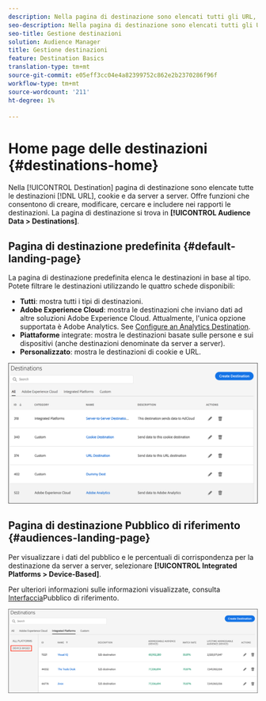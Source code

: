 ```yaml
---
description: Nella pagina di destinazione sono elencati tutti gli URL, i cookie e le destinazioni da server a server. Offre funzioni che consentono di creare, modificare, cercare e includere nei rapporti le destinazioni. La pagina di destinazione si trova in Audience Data > Destinazioni.
seo-description: Nella pagina di destinazione sono elencati tutti gli URL, i cookie e le destinazioni da server a server. Offre funzioni che consentono di creare, modificare, cercare e includere nei rapporti le destinazioni. La pagina di destinazione si trova in Audience Data > Destinazioni.
seo-title: Gestione destinazioni
solution: Audience Manager
title: Gestione destinazioni
feature: Destination Basics
translation-type: tm+mt
source-git-commit: e05eff3cc04e4a82399752c862e2b2370286f96f
workflow-type: tm+mt
source-wordcount: '211'
ht-degree: 1%

---
```




# Home page delle destinazioni {#destinations-home}

Nella [!UICONTROL Destination] pagina di destinazione sono elencate tutte le destinazioni [!DNL URL], cookie e da server a server. Offre funzioni che consentono di creare, modificare, cercare e includere nei rapporti le destinazioni. La pagina di destinazione si trova in **[!UICONTROL Audience Data > Destinations]**.

## Pagina di destinazione predefinita {#default-landing-page}

<!-- destinations-home.xml -->

La pagina di destinazione predefinita elenca le destinazioni in base al tipo. Potete filtrare le destinazioni utilizzando le quattro schede disponibili:

* **Tutti**: mostra tutti i tipi di destinazioni.
* **Adobe Experience Cloud**: mostra le destinazioni che inviano dati ad altre soluzioni Adobe Experience Cloud. Attualmente, l&#39;unica opzione supportata è Adobe  Analytics. See [Configure an Analytics Destination](/help/using/features/destinations/create-analytics-destination.md).
* **Piattaforme** integrate: mostra le destinazioni basate sulle persone e sui dispositivi (anche destinazioni denominate da server a server).
* **Personalizzato**: mostra le destinazioni di cookie e URL.


![](assets/destinations-landing.png)

## Pagina di destinazione Pubblico di riferimento {#audiences-landing-page}

Per visualizzare i dati del pubblico e le percentuali di corrispondenza per la destinazione da server a server, selezionare **[!UICONTROL Integrated Platforms > Device-Based]**.

Per ulteriori informazioni sulle informazioni visualizzate, consulta [Interfaccia](/help/using/features/addressable-audiences.md#addressable-audience-interface)Pubblico di riferimento.

![](/help/using/features/assets/addressable-audiences-landing.png)